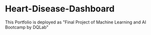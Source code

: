 # Heart-Disease-Dashboard
This Portfolio is deployed as "Final Project of Machine Learning and AI Bootcamp by DQLab"
